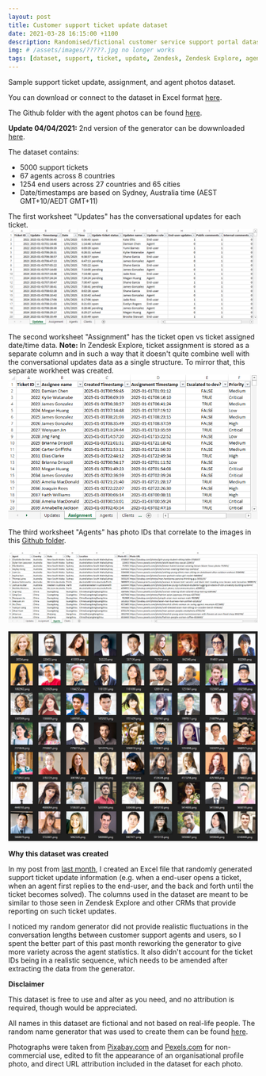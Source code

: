 ```yaml
---
layout: post
title: Customer support ticket update dataset
date: 2021-03-28 16:15:00 +1100
description: Randomised/fictional customer service support portal dataset in Excel.
img: # /assets/images/?????.jpg no longer works
tags: [dataset, support, ticket, update, Zendesk, Zendesk Explore, agents, photos] # add tag
---
```


Sample support ticket update, assignment, and agent photos dataset.

You can download or connect to the dataset in Excel format [here](https://github.com/datamesse/blog/blob/master/assets/attachments/Support_ticket_updates_v2.xlsx?raw=true).

The Github folder with the agent photos can be found [here](https://github.com/datamesse/blog/blob/master/assets/attachments/agents/).

**Update 04/04/2021:** 2nd version of the generator can be dowwnloaded [here](https://github.com/datamesse/blog/blob/master/assets/attachments/Support_ticket_updates_generator_v2?raw=true).

The dataset contains:
 - 5000 support tickets 
 - 67 agents across 8 countries 
 - 1254 end users across 27 countries and 65 cities
 - Date/timestamps are based on Sydney, Australia time (AEST GMT+10/AEDT GMT+11)

The first worksheet "Updates" has the conversational updates for each ticket.
![Support ticket updates](https://github.com/datamesse/blog/blob/master/assets/images/blog/2021-03-28-fictional-support-ticket-dataset/01.png?raw=true)

The second worksheet "Assignment" has the ticket open vs ticket assigned date/time data.
**Note:** In Zendesk Explore, ticket assignment is stored as a separate column and in such a way that it doesn't quite combine well with the conversational updates data as a single structure. To mirror that, this separate workheet was created.
![Support ticket assignments](https://github.com/datamesse/blog/blob/master/assets/images/blog/2021-03-28-fictional-support-ticket-dataset/02.png?raw=true)

The third worksheet "Agents" has photo IDs that correlate to the images in this [Github folder](https://github.com/datamesse/blog/blob/master/assets/attachments/agents/).

![Support ticket agents](https://github.com/datamesse/blog/blob/master/assets/images/blog/2021-03-28-fictional-support-ticket-dataset/03.png?raw=true)

![Support ticket agent photos](https://github.com/datamesse/blog/blob/master/assets/images/blog/2021-03-28-fictional-support-ticket-dataset/04.png?raw=true)


**Why this dataset was created**

In my post from [last month](https://datamesse.github.io/blog/2021/02/27/support-ticket-update-times-dataset-generator-in-excel.html), I created an Excel file that randomly generated support ticket update information (e.g. when a end-user opens a ticket, when an agent first replies to the end-user, and the back and forth until the ticket becomes solved). The columns used in the dataset are meant to be similar to those seen in Zendesk Explore and other CRMs that provide reporting on such ticket updates.

I noticed my random generator did not provide realistic fluctuations in the conversation lengths between customer support agents and users, so I spent the better part of this past month reworking the generator to give more variety across the agent statistics. It also didn't account for the ticket IDs being in a realistic sequence, which needs to be amended after extracting the data from the generator.


**Disclaimer**

This dataset is free to use and alter as you need, and no attribution is required, though would be appreciated.

All names in this dataset are fictional and not based on real-life people. The random name generator that was used to create them can be found [here](https://github.com/datamesse/blog/blob/master/assets/attachments/Support_ticket_updates_generator_v2?raw=true).

Photographs were taken from [Pixabay.com](https://pixabay.com/service/license/) and [Pexels.com](https://pixabay.com/service/license/) for non-commercial use, edited to fit the appearance of an organisational profile photo, and direct URL attribution included in the dataset for each photo.
